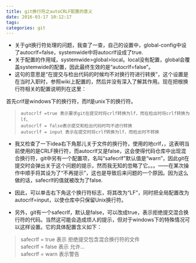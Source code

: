 ```yaml
---
title: git换行符之autoCRLF配置的意义
date: 2016-03-17 10:12:17
tags:
categories: git
---
```


* 关于git换行符处理的问题，我查了一查，自己的设置中，global-config中设了autocrlf=false，systemwide中将autocrlf设成了true.  
* 关于配置的作用域，systemwide>global>local。local没有配置，global会覆盖systemwide的配置，因此最终生效的是“autocrlf=false”。  
* 这句的意思是“在提交与检出代码的时候均不对换行符进行转换”，这个设置是在当时入职时，参照wiki上配置的，然后并没有深入了解其作用。现在把根换行符相关的配置说明列在这里：  


 首先crlf是windows下的换行符，而lf是unix下的换行符。  
>     autocrlf =true 表示要求git在提交时将crlf转换为lf，而在检出时将crlf转换为lf。  
>     autocrlf = false表示提交和检出代码时均不进行转换  
>     autocrlf = input 表示在提交时将crlf转换为lf，而检出时不转换  


* 我又检查了一下idea右下角那儿关于文件的换行符，使用的地crlf，，这表明当前使用的是CRLF换行符，而autocrlf又是false，这会使得代码仓库中出现混合换行符，git中另有一个配置项，名叫“safecrlf”默认值是“warn”，因此git在提交时会弹出关于这个问题的提示，然而我无知的忽略了它。。。——在某次操作中顺手将其设为了“不再提示”，这也是导致后来问题的一个原因。因为这么做的话，safecrlf的值就被改为了false.  

* 因此，可以单击右下角这个换行符标志，将其改为“LF”，同时把全局配置改为autocrlf=input，以使仓库中只保留Unix换行符。  

* 另外，git有一个safecrlf，默认是false，可以改成true，表示拒绝提交混合换行符的代码。当然这可能会造成烦人的提示，但对于windows下的特殊情况可以这样设置。它的具体配置含义如下：  
> safecrlf = true 表示 拒绝提交包含混合换行符的文件  
> safecrlf = false 表示 允许...  
> safecrlf = warn 表示警告  